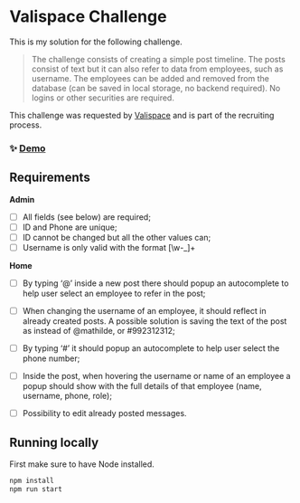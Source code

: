 # Valispace Challenge

This is my solution for the following challenge.

> The challenge consists of creating a simple post timeline. The posts consist of text but it can
also refer to data from employees, such as username. The employees can be added and
removed from the database (can be saved in local storage, no backend required). No logins
or other securities are required.

This challenge was requested by [Valispace](https://www.valispace.com/) and is part of the recruiting process.

### ✨ [Demo](https://cyrillbrito.github.io/valispace-challenge/)

## Requirements

**Admin**

- [ ] All fields (see below) are required;
- [ ] ID and Phone are unique;
- [ ] ID cannot be changed but all the other values can;
- [ ] Username is only valid with the format [\w-_]+

**Home**

- [ ] By typing ‘@’ inside a new post there should popup an autocomplete to help user
select an employee to refer in the post;
- [ ] When changing the username of an employee, it should reflect in already created
posts. A possible solution is saving the text of the post as <employee id=”1”
field=”username”></employee> instead of @mathilde, or #992312312;
- [ ] By typing ‘#’ it should popup an autocomplete to help user select the phone number;
- [ ] Inside the post, when hovering the username or name of an employee a popup
should show with the full details of that employee (name, username, phone, role);
- [ ] Possibility to edit already posted messages.


## Running locally

First make sure to have Node installed.

```sh
npm install
npm run start
```

